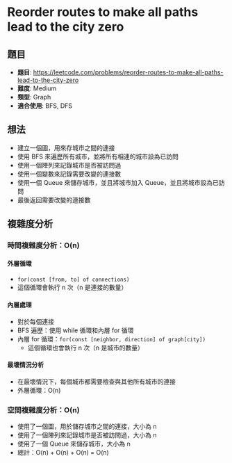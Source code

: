 # Reorder routes to make all paths lead to the city zero

## 題目
- **題目**: https://leetcode.com/problems/reorder-routes-to-make-all-paths-lead-to-the-city-zero
- **難度**: Medium
- **類型**: Graph
- **適合使用**: BFS, DFS

## 想法
- 建立一個圖，用來存城市之間的連接
- 使用 BFS 來遍歷所有城市，並將所有相連的城市設為已訪問
- 使用一個陣列來記錄城市是否被訪問過
- 使用一個變數來記錄需要改變的連接數
- 使用一個 Queue 來儲存城市，並且將城市加入 Queue，並且將城市設為已訪問
- 最後返回需要改變的連接數

## 複雜度分析

### 時間複雜度分析：O(n)

#### 外層循環
- `for(const [from, to] of connections)`
- 這個循環會執行 n 次（n 是連接的數量）

#### 內層處理
- 對於每個連接
- BFS 遍歷：使用 while 循環和內層 for 循環
- 內層 for 循環：`for(const [neighbor, direction] of graph[city])`
  - 這個循環也會執行 n 次（n 是城市的數量）

#### 最壞情況分析
- 在最壞情況下，每個城市都需要檢查與其他所有城市的連接
- 外層循環：O(n)

### 空間複雜度分析：O(n)
- 使用了一個圖，用於儲存城市之間的連接，大小為 n
- 使用了一個陣列來記錄城市是否被訪問過，大小為 n
- 使用了一個 Queue 來儲存城市，大小為 n
- 總計：O(n) + O(n) + O(n) = O(n)

